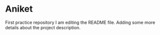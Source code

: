 # Aniket
First practice repository
I am editing the README file. Adding some more details about the project description.
